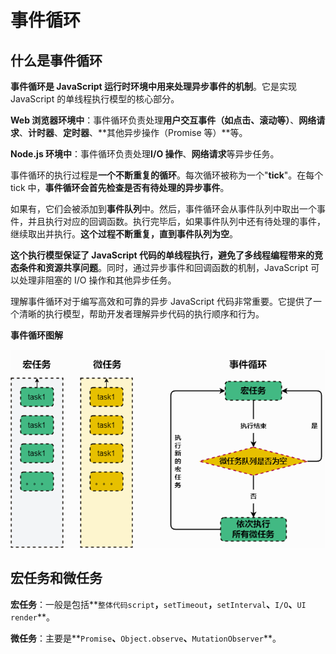 # 事件循环

## 什么是事件循环

**事件循环是 JavaScript 运行时环境中用来处理异步事件的机制**。它是实现 JavaScript 的单线程执行模型的核心部分。

**Web 浏览器环境中**：事件循环负责处理**用户交互事件（如点击、滚动等）**、**网络请求**、**计时器**、**定时器**、**其他异步操作（Promise 等）**等。

**Node.js 环境中**：事件循环负责处理**I/O 操作**、**网络请求**等异步任务。

事件循环的执行过程是**一个不断重复的循环**。每次循环被称为一个"**tick**"。在每个 tick 中，**事件循环会首先检查是否有待处理的异步事件**。

如果有，它们会被添加到**事件队列**中。然后，事件循环会从事件队列中取出一个事件，并且执行对应的回调函数。执行完毕后，如果事件队列中还有待处理的事件，继续取出并执行。**这个过程不断重复，直到事件队列为空**。

**这个执行模型保证了 JavaScript 代码的单线程执行，避免了多线程编程带来的竞态条件和资源共享问题**。同时，通过异步事件和回调函数的机制，JavaScript 可以处理非阻塞的 I/O 操作和其他异步任务。

理解事件循环对于编写高效和可靠的异步 JavaScript 代码非常重要。它提供了一个清晰的执行模型，帮助开发者理解异步代码的执行顺序和行为。

**事件循环图解**

![事件循环图解](./asset/10.1.png)

## 宏任务和微任务

**宏任务**：一般是包括**`整体代码script`**，**`setTimeout`**，**`setInterval`**、**`I/O`**、**`UI render`**。

**微任务**：主要是**`Promise`**、**`Object.observe`**、**`MutationObserver`**。
